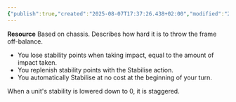```yaml
---
{"publish":true,"created":"2025-08-07T17:37:26.438+02:00","modified":"2025-08-07T18:41:46.788+02:00","cssclasses":""}
---
```


**Resource**
Based on chassis. Describes how hard it is to throw the frame off-balance.
- You lose stability points when taking impact, equal to the amount of impact taken.
- You replenish stability points with the Stabilise action.
- You automatically Stabilise at no cost at the beginning of your turn.

When a unit's stability is lowered down to 0, it is staggered.